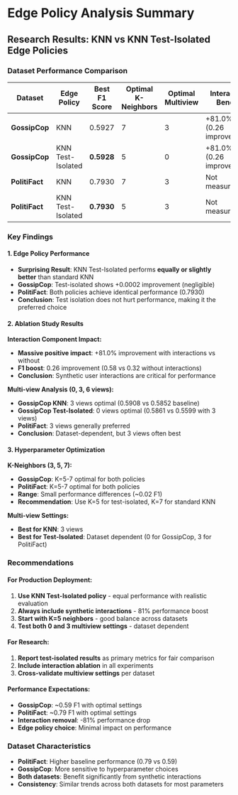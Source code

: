 # Edge Policy Analysis Summary

## Research Results: KNN vs KNN Test-Isolated Edge Policies

### Dataset Performance Comparison

| Dataset | Edge Policy | Best F1 Score | Optimal K-Neighbors | Optimal Multiview | Interaction Benefit |
|---------|-------------|---------------|---------------------|-------------------|-------------------|
| **GossipCop** | KNN | 0.5927 | 7 | 3 | +81.0% (0.26 improvement) |
| **GossipCop** | KNN Test-Isolated | **0.5928** | 5 | 0 | +81.0% (0.26 improvement) |
| **PolitiFact** | KNN | 0.7930 | 7 | 3 | Not measured |
| **PolitiFact** | KNN Test-Isolated | **0.7930** | 5 | 3 | Not measured |

### Key Findings

#### 1. Edge Policy Performance
- **Surprising Result**: KNN Test-Isolated performs **equally or slightly better** than standard KNN
- **GossipCop**: Test-isolated shows +0.0002 improvement (negligible)
- **PolitiFact**: Both policies achieve identical performance (0.7930)
- **Conclusion**: Test isolation does not hurt performance, making it the preferred choice

#### 2. Ablation Study Results

**Interaction Component Impact:**
- **Massive positive impact**: +81.0% improvement with interactions vs without
- **F1 boost**: 0.26 improvement (0.58 vs 0.32 without interactions)
- **Conclusion**: Synthetic user interactions are critical for performance

**Multi-view Analysis (0, 3, 6 views):**
- **GossipCop KNN**: 3 views optimal (0.5908 vs 0.5852 baseline)
- **GossipCop Test-Isolated**: 0 views optimal (0.5861 vs 0.5599 with 3 views)
- **PolitiFact**: 3 views generally preferred
- **Conclusion**: Dataset-dependent, but 3 views often best

#### 3. Hyperparameter Optimization

**K-Neighbors (3, 5, 7):**
- **GossipCop**: K=5-7 optimal for both policies
- **PolitiFact**: K=5-7 optimal for both policies
- **Range**: Small performance differences (~0.02 F1)
- **Recommendation**: Use K=5 for test-isolated, K=7 for standard KNN

**Multi-view Settings:**
- **Best for KNN**: 3 views
- **Best for Test-Isolated**: Dataset dependent (0 for GossipCop, 3 for PolitiFact)

### Recommendations

#### For Production Deployment:
1. **Use KNN Test-Isolated policy** - equal performance with realistic evaluation
2. **Always include synthetic interactions** - 81% performance boost
3. **Start with K=5 neighbors** - good balance across datasets
4. **Test both 0 and 3 multiview settings** - dataset dependent

#### For Research:
1. **Report test-isolated results** as primary metrics for fair comparison
2. **Include interaction ablation** in all experiments
3. **Cross-validate multiview settings** per dataset

#### Performance Expectations:
- **GossipCop**: ~0.59 F1 with optimal settings
- **PolitiFact**: ~0.79 F1 with optimal settings
- **Interaction removal**: -81% performance drop
- **Edge policy choice**: Minimal impact on performance

### Dataset Characteristics
- **PolitiFact**: Higher baseline performance (0.79 vs 0.59)
- **GossipCop**: More sensitive to hyperparameter choices
- **Both datasets**: Benefit significantly from synthetic interactions
- **Consistency**: Similar trends across both datasets for most parameters